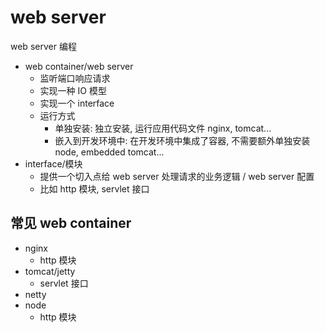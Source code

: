 # web server

web server 编程 

- web container/web server
  - 监听端口响应请求 
  - 实现一种 IO 模型
  - 实现一个 interface
  - 运行方式
    - 单独安装: 独立安装, 运行应用代码文件 nginx, tomcat...
    - 嵌入到开发环境中: 在开发环境中集成了容器, 不需要额外单独安装 node, embedded tomcat...
- interface/模块
  - 提供一个切入点给 web server 处理请求的业务逻辑 / web server 配置
  - 比如 http 模块, servlet 接口
  
## 常见 web container

- nginx
  - http 模块
- tomcat/jetty
  - servlet 接口
- netty
- node
  - http 模块

